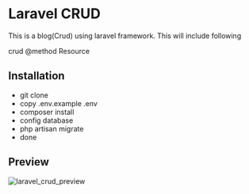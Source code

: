 # Laravel CRUD

This is a blog(Crud) using laravel framework. This will include following

crud
@method
Resource

## Installation

- git clone
- copy .env.example .env
- composer install
- config database
- php artisan migrate
- done

## Preview


![laravel_crud_preview](https://user-images.githubusercontent.com/54518985/72232162-b8131100-35ed-11ea-8e63-c83716413801.jpg)



